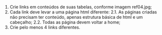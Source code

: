 1. Crie links em conteúdos de suas tabelas, conforme imagem ref04.jpg;
2. Cada link deve levar a uma página html diferente:
    2.1. As páginas criadas não precisam ter conteúdo, apenas estrutura básica de html e um cabeçalho;
    2.2. Todas as página devem voltar a home;
3. Crie pelo menos 4 links diferentes.